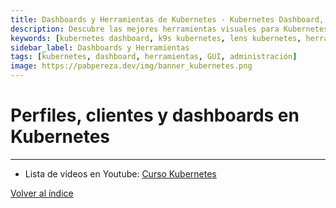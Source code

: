 ```yaml
---
title: Dashboards y Herramientas de Kubernetes - Kubernetes Dashboard, k9s, Lens
description: Descubre las mejores herramientas visuales para Kubernetes - Dashboard oficial, k9s, Lens, kubectl plugins y herramientas de administración gráfica.
keywords: [kubernetes dashboard, k9s kubernetes, lens kubernetes, herramientas kubernetes, kubectl plugins, administración visual kubernetes, GUI kubernetes]
sidebar_label: Dashboards y Herramientas
tags: [kubernetes, dashboard, herramientas, GUI, administración]
image: https://pabpereza.dev/img/banner_kubernetes.png
---
```


# Perfiles, clientes y dashboards en Kubernetes

---
* Lista de vídeos en Youtube: [Curso Kubernetes](https://www.youtube.com/playlist?list=PLQhxXeq1oc2k9MFcKxqXy5GV4yy7wqSma)

[Volver al índice](README.md#índice)